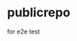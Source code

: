 # publicrepo
for e2e test














































































































































































































































































































































































































































































































































































































































































































































































































































































































































































































































































































































































































































































































































































































































































































































































































































































































































































































































































































































































































































































































































































































































































































































































































































































































































































































































































































































































































































































































































































































































































































































































































































































































































































































































































































































































































































































































































































































































































































































































































































































































































































































































































































